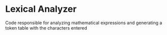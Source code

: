# Lexical Analyzer
Code responsible for analyzing mathematical expressions and generating a token table with the characters entered
